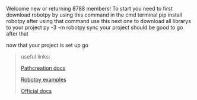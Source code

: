 Welcome new or returning 8788 members!
To start you need to first download robotpy by using this command in the cmd terminal pip install robotpy
after using that command use this next one to download all librarys to your project py -3 -m robotpy sync
your project should be good to go after that

now that your project is set up go



>useful links:
> 
>[Pathcreation docs](https://sleipnirgroup.github.io/Choreo/usage/editing-paths/)
> 
>[Robotpy examples](https://github.com/robotpy/examples)
> 
> [Official docs](https://robotpy.readthedocs.io/en/stable/)
> 